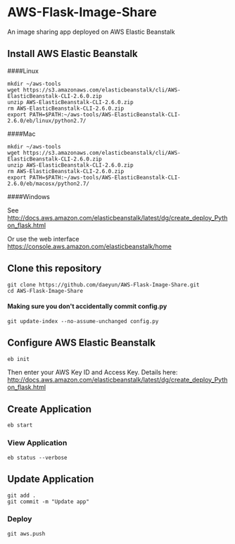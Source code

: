 AWS-Flask-Image-Share
=====================

An image sharing app deployed on AWS Elastic Beanstalk

## Install AWS Elastic Beanstalk

####Linux

```
mkdir ~/aws-tools
wget https://s3.amazonaws.com/elasticbeanstalk/cli/AWS-ElasticBeanstalk-CLI-2.6.0.zip
unzip AWS-ElasticBeanstalk-CLI-2.6.0.zip
rm AWS-ElasticBeanstalk-CLI-2.6.0.zip
export PATH=$PATH:~/aws-tools/AWS-ElasticBeanstalk-CLI-2.6.0/eb/linux/python2.7/
```

####Mac

```
mkdir ~/aws-tools
wget https://s3.amazonaws.com/elasticbeanstalk/cli/AWS-ElasticBeanstalk-CLI-2.6.0.zip
unzip AWS-ElasticBeanstalk-CLI-2.6.0.zip
rm AWS-ElasticBeanstalk-CLI-2.6.0.zip
export PATH=$PATH:~/aws-tools/AWS-ElasticBeanstalk-CLI-2.6.0/eb/macosx/python2.7/
```

####Windows

See http://docs.aws.amazon.com/elasticbeanstalk/latest/dg/create_deploy_Python_flask.html

Or use the web interface https://console.aws.amazon.com/elasticbeanstalk/home

## Clone this repository

```
git clone https://github.com/daeyun/AWS-Flask-Image-Share.git
cd AWS-Flask-Image-Share
```

#### Making sure you don't accidentally commit config.py

```
git update-index --no-assume-unchanged config.py
```

## Configure AWS Elastic Beanstalk

```
eb init
```

Then enter your AWS Key ID and Access Key. Details here: http://docs.aws.amazon.com/elasticbeanstalk/latest/dg/create_deploy_Python_flask.html

## Create Application

```
eb start
```

### View Application

```
eb status --verbose
```


## Update Application

```
git add .
git commit -m "Update app"
```

### Deploy

```
git aws.push
```
